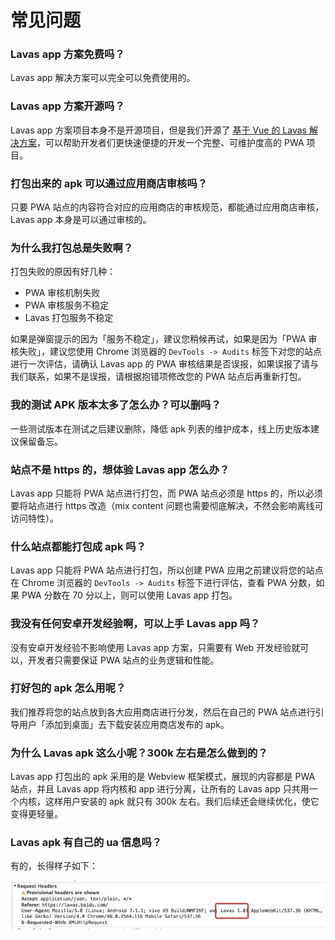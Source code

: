 # 常见问题

### Lavas app 方案免费吗？

Lavas app 解决方案可以完全可以免费使用的。

### Lavas app 方案开源吗？

Lavas app 方案项目本身不是开源项目，但是我们开源了 [基于 Vue 的 Lavas 解决方案](/guide)，可以帮助开发者们更快速便捷的开发一个完整、可维护度高的 PWA 项目。

### 打包出来的 apk 可以通过应用商店审核吗？

只要 PWA 站点的内容符合对应的应用商店的审核规范，都能通过应用商店审核，Lavas app 本身是可以通过审核的。

### 为什么我打包总是失败啊？

打包失败的原因有好几种：

- PWA 审核机制失败
- PWA 审核服务不稳定
- Lavas 打包服务不稳定

如果是弹窗提示的因为「服务不稳定」，建议您稍候再试，如果是因为「PWA 审核失败」，建议您使用 Chrome 浏览器的 `DevTools -> Audits` 标签下对您的站点进行一次评估，请确认 Lavas app 的 PWA 审核结果是否误报，如果误报了请与我们联系，如果不是误报，请根据抱错项修改您的 PWA 站点后再重新打包。

### 我的测试 APK 版本太多了怎么办？可以删吗？

一些测试版本在测试之后建议删除，降低 apk 列表的维护成本，线上历史版本建议保留备忘。

### 站点不是 https 的，想体验 Lavas app 怎么办？

Lavas app 只能将 PWA 站点进行打包，而 PWA 站点必须是 https 的，所以必须要将站点进行 https 改造（mix content 问题也需要彻底解决，不然会影响离线可访问特性）。

### 什么站点都能打包成 apk 吗？

Lavas app 只能将 PWA 站点进行打包，所以创建 PWA 应用之前建议将您的站点在 Chrome 浏览器的 `DevTools -> Audits` 标签下进行评估，查看 PWA 分数，如果 PWA 分数在 70 分以上，则可以使用 Lavas app 打包。

### 我没有任何安卓开发经验啊，可以上手 Lavas app 吗？

没有安卓开发经验不影响使用 Lavas app 方案，只需要有 Web 开发经验就可以，开发者只需要保证 PWA 站点的业务逻辑和性能。

### 打好包的 apk 怎么用呢？

我们推荐将您的站点放到各大应用商店进行分发，然后在自己的 PWA 站点进行引导用户「添加到桌面」去下载安装应用商店发布的 apk。

### 为什么 Lavas apk 这么小呢？300k 左右是怎么做到的？

Lavas app 打包出的 apk 采用的是 Webview 框架模式，展现的内容都是 PWA 站点，并且 Lavas app 将内核和 app 进行分离，让所有的 Lavas app 只共用一个内核，这样用户安装的 apk 就只有 300k 左右。我们后续还会继续优化，使它变得更轻量。

### Lavas apk 有自己的 ua 信息吗？

有的，长得样子如下：

![Lavas UA](./images/ua.png)